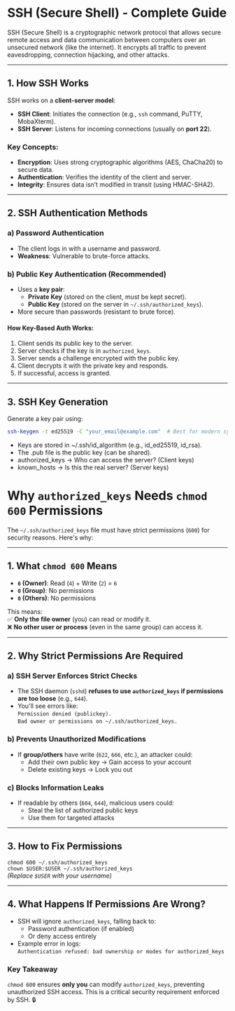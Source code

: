 # SSH (Secure Shell) - Complete Guide

SSH (Secure Shell) is a cryptographic network protocol that allows secure remote access and data communication between computers over an unsecured network (like the internet). It encrypts all traffic to prevent eavesdropping, connection hijacking, and other attacks.

---

## 1. How SSH Works
SSH works on a **client-server model**:
- **SSH Client**: Initiates the connection (e.g., `ssh` command, PuTTY, MobaXterm).
- **SSH Server**: Listens for incoming connections (usually on **port 22**).

### Key Concepts:
- **Encryption**: Uses strong cryptographic algorithms (AES, ChaCha20) to secure data.
- **Authentication**: Verifies the identity of the client and server.
- **Integrity**: Ensures data isn’t modified in transit (using HMAC-SHA2).

---

## 2. SSH Authentication Methods
### a) Password Authentication
- The client logs in with a username and password.
- **Weakness**: Vulnerable to brute-force attacks.

### b) Public Key Authentication (Recommended)
- Uses a **key pair**:
  - **Private Key** (stored on the client, must be kept secret).
  - **Public Key** (stored on the server in `~/.ssh/authorized_keys`).
- More secure than passwords (resistant to brute force).

#### How Key-Based Auth Works:
1. Client sends its public key to the server.
2. Server checks if the key is in `authorized_keys`.
3. Server sends a challenge encrypted with the public key.
4. Client decrypts it with the private key and responds.
5. If successful, access is granted.

---

## 3. SSH Key Generation
Generate a key pair using:
```bash
ssh-keygen -t ed25519 -C "your_email@example.com"  # Best for modern systems
```
- Keys are stored in ~/.ssh/id_algorithm (e.g., id_ed25519, id_rsa).
- The .pub file is the public key (can be shared).
- authorized_keys → Who can access the server? (Client keys)
- known_hosts → Is this the real server? (Server keys)


# Why `authorized_keys` Needs `chmod 600` Permissions

The `~/.ssh/authorized_keys` file must have strict permissions (`600`) for security reasons. Here's why:

---

## 1. What `chmod 600` Means
- **`6` (Owner)**: Read (`4`) + Write (`2`) = `6`  
- **`0` (Group)**: No permissions  
- **`0` (Others)**: No permissions  

This means:  
✅ **Only the file owner** (you) can read or modify it.  
❌ **No other user or process** (even in the same group) can access it.

---

## 2. Why Strict Permissions Are Required
### a) SSH Server Enforces Strict Checks
- The SSH daemon (`sshd`) **refuses to use `authorized_keys` if permissions are too loose** (e.g., `644`).  
- You'll see errors like:  
  `Permission denied (publickey).`  
  `Bad owner or permissions on ~/.ssh/authorized_keys.`

### b) Prevents Unauthorized Modifications
- If **group/others** have write (`622`, `666`, etc.), an attacker could:  
  - Add their own public key → Gain access to your account  
  - Delete existing keys → Lock you out  

### c) Blocks Information Leaks
- If readable by others (`604`, `644`), malicious users could:  
  - Steal the list of authorized public keys  
  - Use them for targeted attacks  

---

## 3. How to Fix Permissions
`chmod 600 ~/.ssh/authorized_keys`  
`chown $USER:$USER ~/.ssh/authorized_keys`  
*(Replace `$USER` with your username)*

---


## 4. What Happens If Permissions Are Wrong?
- SSH will ignore `authorized_keys`, falling back to:  
  - Password authentication (if enabled)  
  - Or deny access entirely  
- Example error in logs:  
  `Authentication refused: bad ownership or modes for authorized_keys`

### Key Takeaway  
`chmod 600` ensures **only you** can modify `authorized_keys`, preventing unauthorized SSH access. This is a critical security requirement enforced by SSH. 🔒
